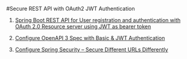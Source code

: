 #Secure REST API with OAuth2 JWT Authentication

1. [Spring Boot REST API for User registration and authentication with OAuth 2.0 Resource server using JWT as bearer token](https://www.javachinna.com/secure-spring-rest-api-oauth2-jwt-authentication/)

2. [Configure OpenAPI 3 Spec with Basic & JWT Authentication](https://www.javachinna.com/configure-openapi-spec-basic-jwt-authentication/)
3. [Configure Spring Security – Secure Different URLs Differently](https://www.javachinna.com/spring-security-secure-different-urls-differently/)
